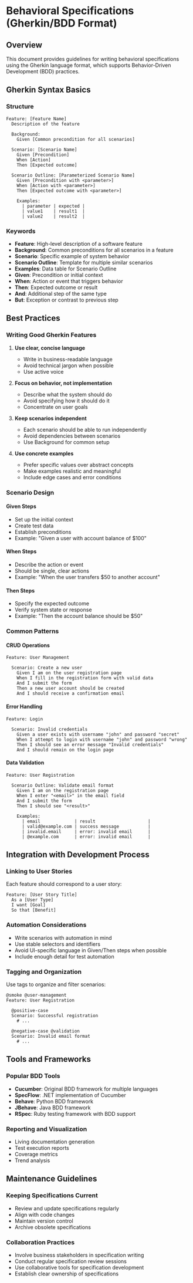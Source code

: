 # Behavioral Specifications (Gherkin/BDD Format)

## Overview

This document provides guidelines for writing behavioral specifications using the Gherkin language format, which supports Behavior-Driven Development (BDD) practices.

## Gherkin Syntax Basics

### Structure
```gherkin
Feature: [Feature Name]
  Description of the feature
  
  Background:
    Given [Common precondition for all scenarios]
    
  Scenario: [Scenario Name]
    Given [Precondition]
    When [Action]
    Then [Expected outcome]
    
  Scenario Outline: [Parameterized Scenario Name]
    Given [Precondition with <parameter>]
    When [Action with <parameter>]
    Then [Expected outcome with <parameter>]
    
    Examples:
      | parameter | expected |
      | value1    | result1  |
      | value2    | result2  |
```

### Keywords
- **Feature**: High-level description of a software feature
- **Background**: Common preconditions for all scenarios in a feature
- **Scenario**: Specific example of system behavior
- **Scenario Outline**: Template for multiple similar scenarios
- **Examples**: Data table for Scenario Outline
- **Given**: Precondition or initial context
- **When**: Action or event that triggers behavior
- **Then**: Expected outcome or result
- **And**: Additional step of the same type
- **But**: Exception or contrast to previous step

## Best Practices

### Writing Good Gherkin Features

1. **Use clear, concise language**
   - Write in business-readable language
   - Avoid technical jargon when possible
   - Use active voice

2. **Focus on behavior, not implementation**
   - Describe what the system should do
   - Avoid specifying how it should do it
   - Concentrate on user goals

3. **Keep scenarios independent**
   - Each scenario should be able to run independently
   - Avoid dependencies between scenarios
   - Use Background for common setup

4. **Use concrete examples**
   - Prefer specific values over abstract concepts
   - Make examples realistic and meaningful
   - Include edge cases and error conditions

### Scenario Design

#### Given Steps
- Set up the initial context
- Create test data
- Establish preconditions
- Example: "Given a user with account balance of $100"

#### When Steps
- Describe the action or event
- Should be single, clear actions
- Example: "When the user transfers $50 to another account"

#### Then Steps
- Specify the expected outcome
- Verify system state or response
- Example: "Then the account balance should be $50"

### Common Patterns

#### CRUD Operations
```gherkin
Feature: User Management

  Scenario: Create a new user
    Given I am on the user registration page
    When I fill in the registration form with valid data
    And I submit the form
    Then a new user account should be created
    And I should receive a confirmation email
```

#### Error Handling
```gherkin
Feature: Login

  Scenario: Invalid credentials
    Given a user exists with username "john" and password "secret"
    When I attempt to login with username "john" and password "wrong"
    Then I should see an error message "Invalid credentials"
    And I should remain on the login page
```

#### Data Validation
```gherkin
Feature: User Registration

  Scenario Outline: Validate email format
    Given I am on the registration page
    When I enter "<email>" in the email field
    And I submit the form
    Then I should see "<result>"
    
    Examples:
      | email             | result                    |
      | valid@example.com | success message           |
      | invalid.email     | error: invalid email      |
      | @example.com      | error: invalid email      |
```

## Integration with Development Process

### Linking to User Stories
Each feature should correspond to a user story:
```
Feature: [User Story Title]
  As a [User Type]
  I want [Goal]
  So that [Benefit]
```

### Automation Considerations
- Write scenarios with automation in mind
- Use stable selectors and identifiers
- Avoid UI-specific language in Given/Then steps when possible
- Include enough detail for test automation

### Tagging and Organization
Use tags to organize and filter scenarios:
```gherkin
@smoke @user-management
Feature: User Registration

  @positive-case
  Scenario: Successful registration
    # ...
    
  @negative-case @validation
  Scenario: Invalid email format
    # ...
```

## Tools and Frameworks

### Popular BDD Tools
- **Cucumber**: Original BDD framework for multiple languages
- **SpecFlow**: .NET implementation of Cucumber
- **Behave**: Python BDD framework
- **JBehave**: Java BDD framework
- **RSpec**: Ruby testing framework with BDD support

### Reporting and Visualization
- Living documentation generation
- Test execution reports
- Coverage metrics
- Trend analysis

## Maintenance Guidelines

### Keeping Specifications Current
- Review and update specifications regularly
- Align with code changes
- Maintain version control
- Archive obsolete specifications

### Collaboration Practices
- Involve business stakeholders in specification writing
- Conduct regular specification review sessions
- Use collaborative tools for specification development
- Establish clear ownership of specifications